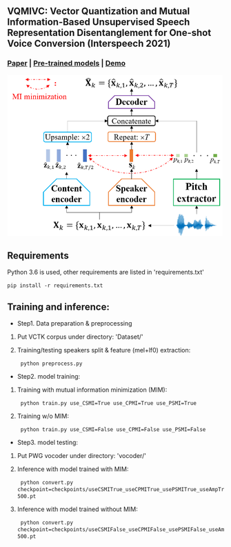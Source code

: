 ## VQMIVC: Vector Quantization and Mutual Information-Based Unsupervised Speech Representation Disentanglement for One-shot Voice Conversion (Interspeech 2021)
### [Paper](https://arxiv.org/abs/) | [Pre-trained models](https://arxiv.org/abs/) | [Demo](https://wendison.github.io/VQMIVC-demo/)
<img src='./diagram/architecture.png' width=500>

## Requirements
Python 3.6 is used, other requirements are listed in 'requirements.txt'

	pip install -r requirements.txt
	
## Training and inference:
*  Step1. Data preparation & preprocessing
1. Put VCTK corpus under directory: 'Dataset/'
2. Training/testing speakers split & feature (mel+lf0) extraction:

		python preprocess.py

*  Step2. model training:
1. Training with mutual information minimization (MIM):
	
		python train.py use_CSMI=True use_CPMI=True use_PSMI=True

3. Training w/o MIM:
		
		python train.py use_CSMI=False use_CPMI=False use_PSMI=False 

*  Step3. model testing:
1. Put PWG vocoder under directory: 'vocoder/'
2. Inference with model trained with MIM:
		
		python convert.py checkpoint=checkpoints/useCSMITrue_useCPMITrue_usePSMITrue_useAmpTrue/model.ckpt-500.pt
	
3. Inference with model trained without MIM:

		python convert.py checkpoint=checkpoints/useCSMIFalse_useCPMIFalse_usePSMIFalse_useAmpTrue/model.ckpt-500.pt
